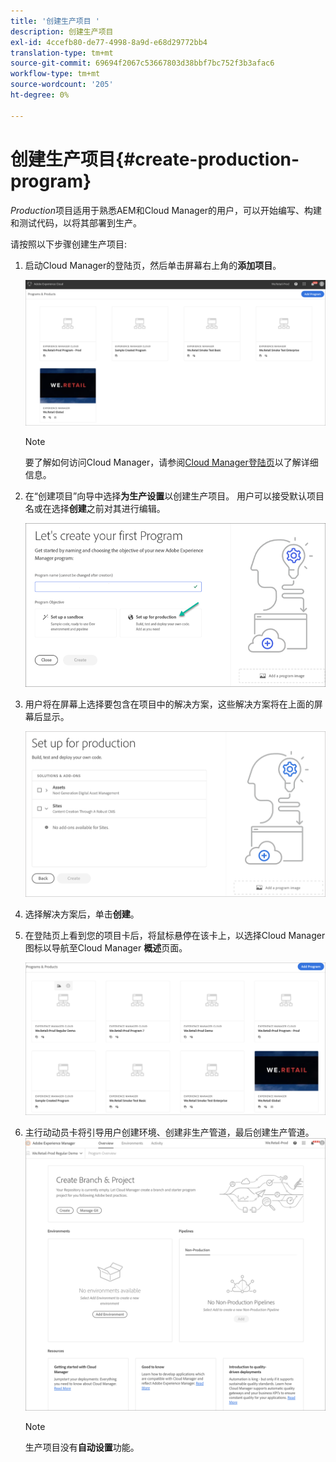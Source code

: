 ```yaml
---
title: '创建生产项目 '
description: 创建生产项目
exl-id: 4ccefb80-de77-4998-8a9d-e68d29772bb4
translation-type: tm+mt
source-git-commit: 69694f2067c53667803d38bbf7bc752f3b3afac6
workflow-type: tm+mt
source-wordcount: '205'
ht-degree: 0%

---
```


# 创建生产项目{#create-production-program}

*Production*&#x200B;项目适用于熟悉AEM和Cloud Manager的用户，可以开始编写、构建和测试代码，以将其部署到生产。

请按照以下步骤创建生产项目:

1. 启动Cloud Manager的登陆页，然后单击屏幕右上角的&#x200B;**添加项目**。

   ![](assets/first_timelogin1.png)

   >[!NOTE]
   >要了解如何访问Cloud Manager，请参阅[Cloud Manager登陆页](/help/onboarding/what-is-required/navigate-to-cloud-manager.md)以了解详细信息。

1. 在“创建项目”向导中选择&#x200B;**为生产设置**&#x200B;以创建生产项目。 用户可以接受默认项目名或在选择&#x200B;**创建**&#x200B;之前对其进行编辑。

   ![](assets/create-prod1.png)

1. 用户将在屏幕上选择要包含在项目中的解决方案，这些解决方案将在上面的屏幕后显示。


   ![](assets/set-up-prod-2.png)

1. 选择解决方案后，单击&#x200B;**创建**。


1. 在登陆页上看到您的项目卡后，将鼠标悬停在该卡上，以选择Cloud Manager图标以导航至Cloud Manager **概述**&#x200B;页面。

   ![](assets/set-up-prod4.png)

1. 主行动动员卡将引导用户创建环境、创建非生产管道，最后创建生产管道。
   ![](assets/set-up-prod5.png)


   >[!NOTE]
   >生产项目没有&#x200B;**自动设置**&#x200B;功能。
